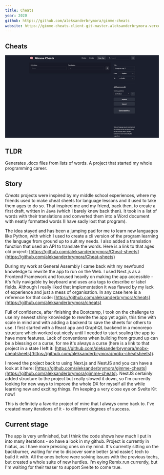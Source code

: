 ```yaml
---
title: Cheats
year: 2020
github: https://github.com/aleksanderbrymora/gimme-cheats
website: https://gimme-cheats-client-git-master.aleksanderbrymora.vercel.app/create
---
```


<style>
    article { @apply prose prose-invert prose-xl mb-32; }
    img { @apply rounded-lg; }
</style>

<article>

# Cheats

![Cheats usage showcase](/static/projects/cheats.gif)

## TLDR 

Generates .docx files from lists of words. A project that started my whole programming career.

## Story

*Cheats* projects were inspired by my middle school experiences, where my friends used to make cheat sheets for language lessons and it used to take them ages to do so. That inspired me and my friend, back then, to create a first draft, written in Java (which I barely knew back then). It took in a list of words with their translations and converted them into a Word document with neatly formatted words (I have sadly lost that program). 

The idea stayed and has been a jumping pad for me to learn new languages like Python, with which I used to create a cli version of the program learning the language from ground up to suit my needs. I also added a translation function that used an API to translate the words. Here is a link to that ages old project: [https://github.com/aleksanderbrymora/Cheat-sheets](https://github.com/aleksanderbrymora/Cheat-sheets) 

During my work at General Assembly I came back with my newfound knowledge to rewrite the app to run on the Web. I used Next.js as a Frontend Framework and focused heavily on making the app accessible - it's fully navigable by keyboard and uses aria tags to describe or label fields. Although I really liked that implementation it was flawed by my lack of experience and just a mess of organisation. In any case here is a reference for that code: [https://github.com/aleksanderbrymora/cheats](https://github.com/aleksanderbrymora/cheats) 

Full of confidence, after finishing the Bootcamp, I took on the challenge to use my newest shiny knowledge to rewrite the app yet again, this time with scale in mind and with adding a backend to save the sheets for others to use. I first started with a React app and GraphQL backend in a monorepo structure which worked out nicely until I needed to start scaling the app to have more features. Lack of conventions when building from ground up can be a blessing or a curse, for me it's always a curse (here is a link to that project in a state I left it: [https://github.com/aleksanderbrymora/mobx-cheatsheets](https://github.com/aleksanderbrymora/mobx-cheatsheets)). 

I moved the project back to using Next.js and NestJS and you can have a look at it here: [https://github.com/aleksanderbrymora/gimme-cheats](https://github.com/aleksanderbrymora/gimme-cheats). NestJS certainly added structure to the project but really slowed it down, so I'm currently looking for new ways to improve the whole DX for myself all the while learning new and exciting things. I'm keeping a very close eye on Svelte Kit now!

This is definitely a favorite project of mine that I always come back to. I've created many iterations of it - to different degrees of success.

## Current stage 

The app is very unfinished, but I think the code shows how much I put in into many iterations - so have a look in my github.
Project is currently in hiatus, as I have more pressing ones on my mind. It's currently sitting on the backburner, waiting for me to discover some better (and easier) tech to build it with. All the ones before were solving issues with the previous techs, but created a whole suite of new hurdles. I'm eying Remix.run currently, but I'm waiting for their teaser to support Svelte to come true.
</article>